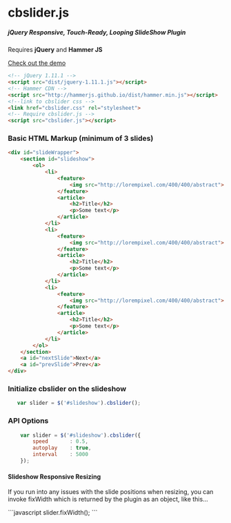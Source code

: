 cbslider.js
========
<h5>jQuery Responsive, Touch-Ready, Looping SlideShow Plugin</h5>


Requires <strong>jQuery</strong> and <strong>Hammer JS</strong>

<a href="http://webdesignstudio.ca/github/cbslider/example.html" target="_blank">Check out the demo</a>

```html
<!-- jQuery 1.11.1 -->
<script src="dist/jquery-1.11.1.js"></script>
<!-- Hammer CDN -->
<script src="http://hammerjs.github.io/dist/hammer.min.js"></script>
<!--link to cbslider css -->
<link href="cbslider.css" rel="stylesheet">
<!-- Require cbslider.js -->
<script src="cbslider.js"></script>
```

<h3>Basic HTML Markup (minimum of 3 slides)</h3>

```html
<div id="slideWrapper">
    <section id="slideshow">
        <ol>
            <li>
                <feature>
                    <img src="http://lorempixel.com/400/400/abstract">
                </feature>
                <article>
                    <h2>Title</h2>
                    <p>Some text</p>
                </article>
            </li>
            <li>
                <feature>
                    <img src="http://lorempixel.com/400/400/abstract">
                </feature>
                <article>
                    <h2>Title</h2>
                    <p>Some text</p>
                </article>
            </li>
            <li>
                <feature>
                    <img src="http://lorempixel.com/400/400/abstract">
                </feature>
                <article>
                    <h2>Title</h2>
                    <p>Some text</p>
                </article>
            </li>
        </ol>
    </section>
    <a id="nextSlide">Next</a>
    <a id="prevSlide">Prev</a>
</div>
```

<h3>Initialize cbslider on the slideshow</h3>

```javascript
   var slider = $('#slideshow').cbslider();	
```
<h3>API Options</h3>

```javascript 
	var slider = $('#slideshow').cbslider({
		speed       : 0.5,
	    autoplay    : true,
	    interval    : 5000
	});
```
<h4>Slideshow Responsive Resizing</h4>
<p>If you run into any issues with the slide positions when resizing, you can invoke fixWidth which is returned by the plugin as an object, like this...</p>
```javascript 
slider.fixWidth();
``` 
